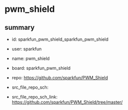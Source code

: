 # pwm_shield
 
## summary 
* id: sparkfun_pwm_shield_sparkfun_pwm_shield
* user: sparkfun
* name: pwm_shield
* board: sparkfun_pwm_shield
* repo: https://github.com/sparkfun/PWM_Shield



* src_file_repo_sch: 
* src_file_repo_sch_link: https://github.com/sparkfun/PWM_Shield/tree/master/




